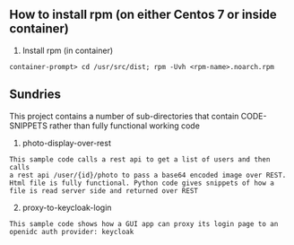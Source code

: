 
## How to install  rpm (on either Centos 7 or inside container)
 
 1. Install rpm (in container)
```console
container-prompt> cd /usr/src/dist; rpm -Uvh <rpm-name>.noarch.rpm
```
## Sundries
This project contains a number of sub-directories that contain CODE-SNIPPETS rather than fully functional working code
 
 1. photo-display-over-rest
```console
This sample code calls a rest api to get a list of users and then calls
a rest api /user/{id}/photo to pass a base64 encoded image over REST.
Html file is fully functional. Python code gives snippets of how a file is read server side and returned over REST
```
 2. proxy-to-keycloak-login
```console
This sample code shows how a GUI app can proxy its login page to an openidc auth provider: keycloak
```


